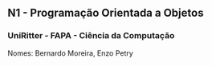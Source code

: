 ## N1 - Programação Orientada a Objetos
### UniRitter - FAPA - Ciência da Computação
Nomes: Bernardo Moreira, Enzo Petry